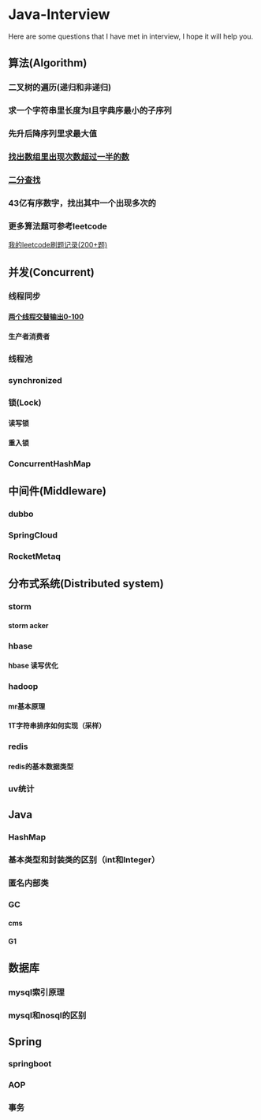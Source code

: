 # Java-Interview
Here are some questions that I have met in interview, I hope it will help you.

## 算法(Algorithm)

### 二叉树的遍历(递归和非递归)
### 求一个字符串里长度为l且字典序最小的子序列 
### 先升后降序列里求最大值    
### [找出数组里出现次数超过一半的数](src/algorithm/OccuredHalfNumber.java) 
### [二分查找](src/algorithm/BinarySearch.java) 
### 43亿有序数字，找出其中一个出现多次的
### 更多算法题可参考leetcode
[我的leetcode刷题记录(200+题)](https://github.com/xindoo/leetcode)

## 并发(Concurrent)
### 线程同步
#### [两个线程交替输出0-100](src/concurrent/AlternateOutputNumber.java)
#### 生产者消费者
### 线程池
### synchronized
### 锁(Lock)
#### 读写锁
#### 重入锁
### ConcurrentHashMap

## 中间件(Middleware)
### dubbo
### SpringCloud
### RocketMetaq

## 分布式系统(Distributed system)
### storm
#### storm acker
### hbase
#### hbase 读写优化
### hadoop
#### mr基本原理
#### 1T字符串排序如何实现（采样）
### redis
#### redis的基本数据类型
### uv统计  



## Java
### HashMap
### 基本类型和封装类的区别（int和Integer）
### 匿名内部类

### GC
#### cms
#### G1


## 数据库
### mysql索引原理
### mysql和nosql的区别

## Spring
### springboot
### AOP
### 事务


